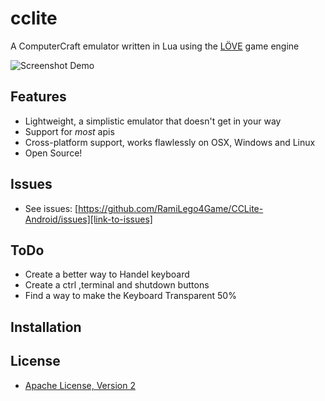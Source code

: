 cclite
======

A ComputerCraft emulator written in Lua using the [LÖVE][link-to-love] game engine

![Screenshot Demo][image-screenshot-1]

Features
--------
- Lightweight, a simplistic emulator that doesn't get in your way
- Support for _most_ apis
- Cross-platform support, works flawlessly on OSX, Windows and Linux
- Open Source!

Issues
------
- See issues: [https://github.com/RamiLego4Game/CCLite-Android/issues][link-to-issues]

ToDo
----
- Create a better way to Handel keyboard
- Create a ctrl ,terminal and shutdown buttons
- Find a way to make the Keyboard Transparent 50%

Installation
------------


License
-------
- [Apache License, Version 2][apache-license]


[image-screenshot-1]:https://dl.dropboxusercontent.com/u/53730212/cclove_demo.png
[link-to-love]:http://love2d.org/
[link-to-issues]:https://github.com/RamiLego4Game/CCLite-Android/issues
[apache-license]:http://www.apache.org/licenses/LICENSE-2.0.html
